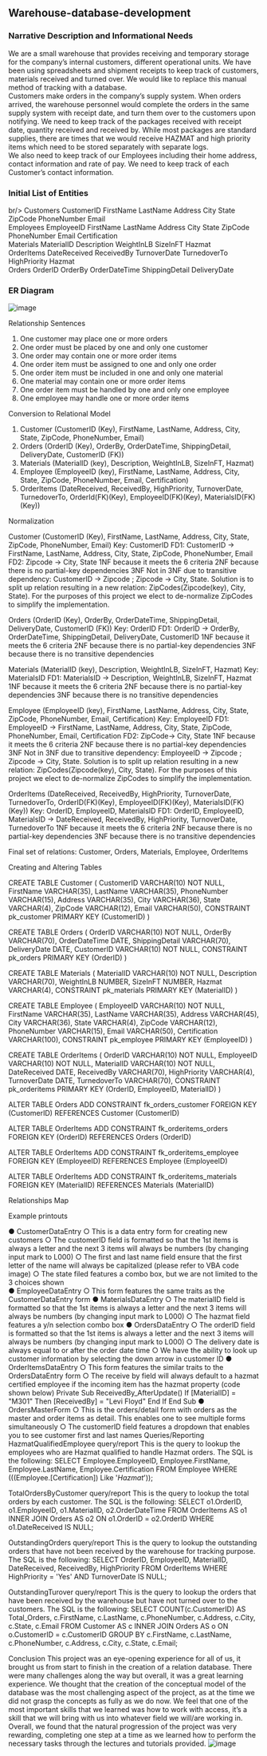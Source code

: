 ## Warehouse-database-development

### Narrative Description and Informational Needs
We are a small warehouse that provides receiving and temporary storage for the company’s internal customers, different operational units. We have been using spreadsheets and shipment receipts to keep track of customers, materials received and turned over. We would like to replace this manual method of tracking with a database.<br/>
Customers make orders in the company’s supply system. When orders arrived, the warehouse personnel would complete the orders in the same supply system with receipt date, and turn them over to the customers upon notifying. We need to keep track of the packages received with receipt date, quantity received and received by. While most packages are standard supplies, there are times that we would receive HAZMAT and high priority items which need to be stored separately with separate logs. <br/>
We also need to keep track of our Employees including their home address, contact information and rate of pay. We need to keep track of each Customer’s contact information. <br/>

### Initial List of Entities
br/>
Customers
CustomerID
FirstName
LastName
Address
City
State
ZipCode
PhoneNumber
Email
<br/>
Employees
EmployeeID
FirstName
LastName
Address
City
State
ZipCode
PhoneNumber
Email
Certification
<br/> 
Materials
MaterialID
Description
WeightInLB
SizeInFT
Hazmat
<br/>
OrderItems
DateReceived
ReceivedBy
TurnoverDate
TurnedoverTo
HighPriority
Hazmat
<br/>
Orders
OrderID
OrderBy
OrderDateTime
ShippingDetail
DeliveryDate
<br/>
 
### ER Diagram
 
  
 
 
 
 
![image](https://user-images.githubusercontent.com/27581761/115129932-a5d60e80-9fb8-11eb-8710-be62c775becd.png)

Relationship Sentences
 
1)   One customer may place one or more orders
2)   One order must be placed by one and only one customer
3)   One order may contain one or more order items
4)   One order item must be assigned to one and only one order
5)   One order item must be included in one and only one material
6)   One material may contain one or more order items
7)   One order item must be handled by one and only one employee
8)   One employee may handle one or more order items
 
Conversion to Relational Model
 
1.	Customer (CustomerID (Key), FirstName, LastName, Address, City, State, ZipCode, PhoneNumber, Email)
2.	Orders (OrderID (Key), OrderBy, OrderDateTime, ShippingDetail, DeliveryDate, CustomerID (FK))
3.	Materials (MaterialID (key), Description, WeightInLB, SizeInFT, Hazmat)
4.	Employee (EmployeeID (key), FirstName, LastName, Address, City, State, ZipCode, PhoneNumber, Email, Certification)
5.	OrderItems (DateReceived, ReceivedBy, HighPriority, TurnoverDate, TurnedoverTo, OrderId(FK)(Key), EmployeeID(FK)(Key), MaterialsID(FK)(Key))
 
 
Normalization
 
Customer (CustomerID (Key), FirstName, LastName, Address, City, State, ZipCode, PhoneNumber, Email)
Key: CustomerID
FD1: CustomerID -> FirstName, LastName, Address, City, State, ZipCode, PhoneNumber, Email
FD2: Zipcode -> City, State
1NF because it meets the 6 criteria
2NF because there is no partial-key dependencies
3NF Not in 3NF due to transitive dependency: CustomerID -> Zipcode ;  Zipcode -> City, State. Solution is to split up relation resulting in a new relation:  ZipCodes(Zipcode(key), City, State). For the purposes of this project we elect to de-normalize ZipCodes to simplify the implementation.
 
 
Orders (OrderID (Key), OrderBy, OrderDateTime, ShippingDetail, DeliveryDate, CustomerID (FK))
Key: OrderID
FD1: OrderID -> OrderBy, OrderDateTime, ShippingDetail, DeliveryDate, CustomerID
1NF because it meets the 6 criteria
2NF because there is no partial-key dependencies
3NF because there is no transitive dependencies
 
Materials (MaterialID (key), Description, WeightInLB, SizeInFT, Hazmat)
Key: MaterialsID
FD1: MaterialsID -> Description, WeightInLB, SizeInFT, Hazmat
1NF because it meets the 6 criteria
2NF because there is no partial-key dependencies
3NF because there is no transitive dependencies
 
Employee (EmployeeID (key), FirstName, LastName, Address, City, State, ZipCode, PhoneNumber, Email, Certification)
Key: EmployeeID
FD1: EmployeeID -> FirstName, LastName, Address, City, State, ZipCode, PhoneNumber, Email, Certification
FD2: ZipCode-> City, State
1NF because it meets the 6 criteria
2NF because there is no partial-key dependencies
3NF Not in 3NF due to transitive dependency: EmployeeID -> Zipcode ;  Zipcode -> City, State. Solution is to split up relation resulting in a new relation:  ZipCodes(Zipcode(key), City, State). For the purposes of this project we elect to de-normalize ZipCodes to simplify the implementation.
 
OrderItems (DateReceived, ReceivedBy, HighPriority, TurnoverDate, TurnedoverTo, OrderID(FK)(Key), EmployeeID(FK)(Key), MaterialsID(FK)(Key))
Key: OrderID, EmployeeID, MaterialsID
FD1: OrderID, EmployeeID, MaterialsID  -> DateReceived, ReceivedBy, HighPriority, TurnoverDate, TurnedoverTo
1NF because it meets the 6 criteria
2NF because there is no partial-key dependencies
3NF because there is no transitive dependencies
 
Final set of relations: Customer, Orders, Materials, Employee, OrderItems
 
Creating and Altering Tables
 
CREATE TABLE Customer
(
	CustomerID   VARCHAR(10) NOT NULL,
	FirstName	VARCHAR(35),
	LastName 	VARCHAR(35),
	PhoneNumber  VARCHAR(15),
	Address  	VARCHAR(35),
	City         VARCHAR(36),
	State        VARCHAR(4),
	ZipCode  	VARCHAR(12),
	Email    	VARCHAR(50),
	CONSTRAINT pk_customer
      	PRIMARY KEY (CustomerID)
)
 
 
CREATE TABLE Orders
(
	OrderID   	 VARCHAR(10) NOT NULL,
	OrderBy  	  VARCHAR(70),
	OrderDateTime  DATE,
	ShippingDetail VARCHAR(70),
	DeliveryDate   DATE,
	CustomerID 	VARCHAR(10) NOT NULL,
	CONSTRAINT pk_orders
      	PRIMARY KEY (OrderID)
)
 
CREATE TABLE Materials
(
	MaterialID     	VARCHAR(10) NOT NULL,
    Description   	 VARCHAR(70),
	WeightInLB  	   NUMBER,
    SizeInFT  	     NUMBER,
    Hazmat     	    VARCHAR(4),
	CONSTRAINT pk_materials
    	PRIMARY KEY (MaterialID)
)
 
CREATE TABLE Employee
(
	EmployeeID 	VARCHAR(10) NOT NULL,
	FirstName  	VARCHAR(35),
    LastName   	VARCHAR(35),
    Address    	VARCHAR(45),
	City           VARCHAR(36),
	State          VARCHAR(4),
	ZipCode    	VARCHAR(12),
    PhoneNumber    VARCHAR(15),
	Email      	VARCHAR(50),
	Certification  VARCHAR(100),
 	CONSTRAINT pk_employee
   	PRIMARY KEY (EmployeeID)
)
 
 
CREATE TABLE OrderItems
(
    OrderID    	VARCHAR(10) NOT NULL,
	EmployeeID 	VARCHAR(10) NOT NULL,
	MaterialID 	VARCHAR(10) NOT NULL,
	DateReceived   DATE,
    ReceivedBy 	VARCHAR(70),
    HighPriority   VARCHAR(4),
    TurnoverDate   DATE,
	TurnedoverTo   VARCHAR(70),
	CONSTRAINT pk_orderitems
        PRIMARY KEY (OrderID, EmployeeID, MaterialID)
)
 
 
ALTER TABLE Orders
   ADD CONSTRAINT fk_orders_customer
 	FOREIGN KEY (CustomerID)
        REFERENCES Customer (CustomerID)
 
ALTER TABLE OrderItems
   ADD CONSTRAINT fk_orderitems_orders
 	FOREIGN KEY (OrderID)
        REFERENCES Orders (OrderID)
 
ALTER TABLE OrderItems
   ADD CONSTRAINT fk_orderitems_employee
 	FOREIGN KEY (EmployeeID)
        REFERENCES Employee (EmployeeID)
 
ALTER TABLE OrderItems
   ADD CONSTRAINT fk_orderitems_materials
 	FOREIGN KEY (MaterialID)
        REFERENCES Materials (MaterialID)
    
Relationships Map
 
 





Example printouts 

























































































































































●	CustomerDataEntry
○	This is a data entry form for creating new customers
○	The customerID field is formatted so that the 1st items is always a letter and the next 3 items will always be numbers (by changing input mark to L000)
○	 The first and last name field ensure that the first letter of the name will always be capitalized (please refer to VBA code image)
○	The state filed features a combo box, but we are not limited to the 3 choices shown  
●	EmployeeDataEntry
○	This form features the same traits as the CustomerDataEntry form 
●	MaterialsDataEntry
○	The materialID field is formatted so that the 1st items is always a letter and the next 3 items will always be numbers (by changing input mark to L000)
○	The hazmat field features a y/n selection combo box
●	OrdersDataEntry
○	The orderID field is formatted so that the 1st items is always a letter and the next 3 items will always be numbers (by changing input mark to L000)
○	The delivery date is always equal to or after the order date time
○	We have the ability to look up customer information by selecting the down arrow in customer ID
●	OrderItemsDataEntry
○	This form features the similar traits to the OrdersDataEntry form
○	The receive by field will always default to a hazmat certified employee if the incoming item has the hazmat property (code shown below)
Private Sub ReceivedBy_AfterUpdate()
If [MaterialID] = "M301" Then
[ReceivedBy] = "Levi Floyd"
End If
End Sub
●	OrdersMasterForm
○	This is the orders/detail form with orders as the master and order items as detail. This enables one to see multiple forms simultaneously 
○	The customerID field features a dropdown that enables you to see customer first and last names 
Queries/Reporting
HazmatQualifiedEmployee query/report
This is the query to lookup the employees who are Hazmat qualified to handle Hazmat orders. The SQL is the following:
SELECT Employee.EmployeeID, Employee.FirstName, Employee.LastName, Employee.Certification
FROM Employee
WHERE (((Employee.[Certification]) Like '*Hazmat*'));
 
TotalOrdersByCustomer query/report
This is the query to lookup the total orders by each customer. The SQL is the following:
SELECT o1.OrderID, o1.EmployeeID, o1.MaterialID, o2.OrderDateTime
FROM OrderItems AS o1 INNER JOIN Orders AS o2 ON o1.OrderID = o2.OrderID
WHERE o1.DateReceived IS NULL;
 
OutstandingOrders query/report
This is the query to lookup the outstanding orders that have not been received by the warehouse for tracking purpose. The SQL is the following:
SELECT OrderID, EmployeeID, MaterialID, DateReceived, ReceivedBy, HighPriority
FROM OrderItems
WHERE HighPriority = 'Yes' AND TurnoverDate IS NULL;


OutstandingTurover query/report
This is the query to lookup the orders that have been received by the warehouse but have not turned over to the customers. The SQL is the following:
SELECT COUNT(c.CustomerID) AS Total_Orders, c.FirstName, c.LastName, c.PhoneNumber, c.Address, c.City, c.State, c.Email
FROM Customer AS c INNER JOIN Orders AS o ON o.CustomerID = c.CustomerID
GROUP BY c.FirstName, c.LastName, c.PhoneNumber, c.Address, c.City, c.State, c.Email;

Conclusion
	This project was an eye-opening experience for all of us, it brought us from start to finish in the creation of a relation database. There were many challenges along the way but overall, it was a great learning experience. We thought that the creation of the conceptual model of the database was the most challenging aspect of the project, as at the time we did not grasp the concepts as fully as we do now. We feel that one of the most important skills that we learned was how to work with access, it’s a skill that we will bring with us into whatever field we will/are working in. 
Overall, we found that the natural progression of the project was very rewarding, completing one step at a time as we learned how to perform the necessary tasks through the lectures and tutorials provided. 
![image](https://user-images.githubusercontent.com/27581761/115129941-bc7c6580-9fb8-11eb-98e4-c81bcd4db1d1.png)

